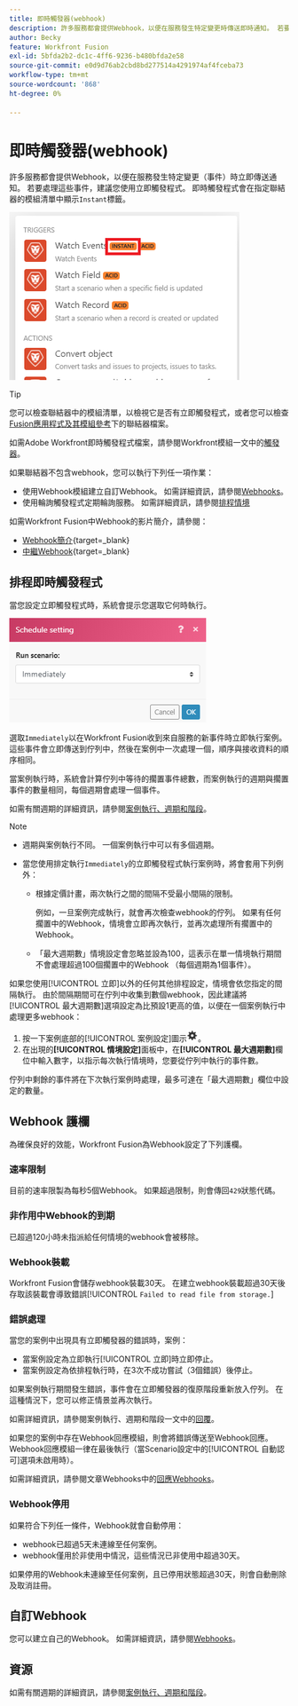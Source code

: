 ```yaml
---
title: 即時觸發器(webhook)
description: 許多服務都會提供Webhook，以便在服務發生特定變更時傳送即時通知。 若要處理這些通知，建議您使用立即觸發程式。 本文說明Adobe Workfront Fusion中即時觸發器的使用及功能。
author: Becky
feature: Workfront Fusion
exl-id: 5bfda2b2-dc1c-4ff6-9236-b480bfda2e58
source-git-commit: e0d9d76ab2cbd8bd277514a4291974af4fceba73
workflow-type: tm+mt
source-wordcount: '868'
ht-degree: 0%

---
```


# 即時觸發器(webhook)

許多服務都會提供Webhook，以便在服務發生特定變更（事件）時立即傳送通知。 若要處理這些事件，建議您使用立即觸發程式。 即時觸發程式會在指定聯結器的模組清單中顯示`Instant`標籤。

![即時](assets/instant.png)

>[!TIP]
>
>您可以檢查聯結器中的模組清單，以檢視它是否有立即觸發程式，或者您可以檢查[Fusion應用程式及其模組參考](/help/workfront-fusion/references/apps-and-modules/apps-and-modules-toc.md)下的聯結器檔案。
>
>如需Adobe Workfront即時觸發程式檔案，請參閱Workfront模組一文中的[觸發器](/help/workfront-fusion/references/apps-and-modules/adobe-connectors/workfront-modules.md#triggers)。

如果聯結器不包含webhook，您可以執行下列任一項作業：

* 使用Webhook模組建立自訂Webhook。
如需詳細資訊，請參閱[Webhooks](/help/workfront-fusion/references/apps-and-modules/universal-connectors/webhooks-updated.md)。
* 使用輪詢觸發程式定期輪詢服務。
如需詳細資訊，請參閱[排程情境](/help/workfront-fusion/create-scenarios/config-scenarios-settings/schedule-a-scenario.md)

如需Workfront Fusion中Webhook的影片簡介，請參閱：

* [Webhook簡介](https://video.tv.adobe.com/v/3427025/){target=_blank}
* [中繼Webhook](https://video.tv.adobe.com/v/3427030/){target=_blank}

## 排程即時觸發程式

當您設定立即觸發程式時，系統會提示您選取它何時執行。

![排程設定](assets/schedule-setting.png)

選取`Immediately`以在Workfront Fusion收到來自服務的新事件時立即執行案例。 這些事件會立即傳送到佇列中，然後在案例中一次處理一個，順序與接收資料的順序相同。

當案例執行時，系統會計算佇列中等待的擱置事件總數，而案例執行的週期與擱置事件的數量相同，每個週期會處理一個事件。

如需有關週期的詳細資訊，請參閱[案例執行、週期和階段](/help/workfront-fusion/references/scenarios/scenario-execution-cycles-phases.md)。

>[!NOTE]
>
>* 週期與案例執行不同。 一個案例執行中可以有多個週期。
>* 當您使用排定執行`Immediately`的立即觸發程式執行案例時，將會套用下列例外：
>
>     * 根據定價計畫，兩次執行之間的間隔不受最小間隔的限制。
>
>       例如，一旦案例完成執行，就會再次檢查webhook的佇列。 如果有任何擱置中的Webhook，情境會立即再次執行，並再次處理所有擱置中的Webhook。
>   
>     * 「最大週期數」情境設定會忽略並設為100，這表示在單一情境執行期間不會處理超過100個擱置中的Webhook （每個週期為1個事件）。
>


如果您使用[!UICONTROL 立即]以外的任何其他排程設定，情境會依您指定的間隔執行。 由於間隔期間可在佇列中收集到數個webhook，因此建議將[!UICONTROL 最大週期數]選項設定為比預設1更高的值，以便在一個案例執行中處理更多webhook：

1. 按一下案例底部的[!UICONTROL 案例設定]圖示![案例設定圖示](assets/scenario-settings-icon.png)。
1. 在出現的&#x200B;**[!UICONTROL 情境設定]**&#x200B;面板中，在&#x200B;**[!UICONTROL 最大週期數]**&#x200B;欄位中輸入數字，以指示每次執行情境時，您要從佇列中執行的事件數。

佇列中剩餘的事件將在下次執行案例時處理，最多可達在「最大週期數」欄位中設定的數量。

## Webhook 護欄

為確保良好的效能，Workfront Fusion為Webhook設定了下列護欄。

### 速率限制

目前的速率限製為每秒5個Webhook。 如果超過限制，則會傳回`429`狀態代碼。

### 非作用中Webhook的到期

已超過120小時未指派給任何情境的webhook會被移除。

### Webhook裝載

Workfront Fusion會儲存webhook裝載30天。 在建立webhook裝載超過30天後存取該裝載會導致錯誤[!UICONTROL `Failed to read file from storage.`]

### 錯誤處理

當您的案例中出現具有立即觸發器的錯誤時，案例：

* 當案例設定為立即執行[!UICONTROL 立即]時立即停止。
* 當案例設定為依排程執行時，在3次不成功嘗試（3個錯誤）後停止。

如果案例執行期間發生錯誤，事件會在立即觸發器的復原階段重新放入佇列。 在這種情況下，您可以修正情景並再次執行。

如需詳細資訊，請參閱案例執行、週期和階段一文中的[回覆](/help/workfront-fusion/references/scenarios/scenario-execution-cycles-phases.md#rollback)。

如果您的案例中存在Webhook回應模組，則會將錯誤傳送至Webhook回應。 Webhook回應模組一律在最後執行（當Scenario設定中的[!UICONTROL 自動認可]選項未啟用時）。

如需詳細資訊，請參閱文章Webhooks中的[回應Webhooks](/help/workfront-fusion/references/apps-and-modules/universal-connectors/webhooks-updated.md#responding-to-webhooks)。

### Webhook停用

如果符合下列任一條件，Webhook就會自動停用：

* webhook已超過5天未連線至任何案例。
* webhook僅用於非使用中情況，這些情況已非使用中超過30天。

如果停用的Webhook未連線至任何案例，且已停用狀態超過30天，則會自動刪除及取消註冊。

## 自訂Webhook

您可以建立自己的Webhook。 如需詳細資訊，請參閱[Webhooks](/help/workfront-fusion/references/apps-and-modules/universal-connectors/webhooks-updated.md)。

## 資源

如需有關週期的詳細資訊，請參閱[案例執行、週期和階段](/help/workfront-fusion/references/scenarios/scenario-execution-cycles-phases.md)。
